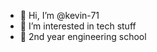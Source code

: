 - 👋 Hi, I’m @kevin-71
- 👀 I’m interested in tech stuff
- 🌱 2nd year engineering school

<!---
kevin-71/kevin-71 is a ✨ special ✨ repository because its `README.md` (this file) appears on your GitHub profile.
You can click the Preview link to take a look at your changes.
--->
